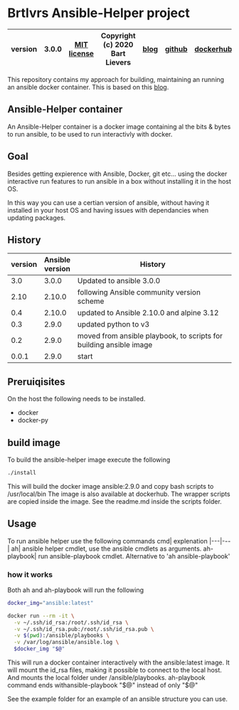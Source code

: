 # Brtlvrs Ansible-Helper project

|version| 3.0.0 | [MIT license](LICENSE)|Copyright (c) 2020 Bart Lievers|[blog](https://vblog.bartlievers.nl)|[github](https://github.com/brtlvrs/)|[dockerhub](https://hub.docker.com/u/brtlvrs)|
|---|---|---|---|---|---|---|

This repository contains my approach for building, maintaining an running an ansible docker container.
This is based on this [blog](https://ruleoftech.com/2017/dockerizing-all-the-things-running-ansible-inside-docker-container).

## Ansible-Helper container

An Ansible-Helper container is a docker image containing al the bits & bytes to run ansible, to be used to run interactivly with docker.

## Goal

Besides getting expierence with Ansible, Docker, git etc...  using the docker interactive run features to run ansible in a box without installing it in the host OS.

In this way you can use a certian version of ansible, without having it installed in your host OS and having issues with dependancies when updating packages.

## History


|version|Ansible<br>version|History|
|---|---|---|
|3.0|3.0.0| Updated to ansible 3.0.0
|2.10|2.10.0| following Ansible community version scheme
|0.4|2.10.0| updated to Ansible 2.10.0 and alpine 3.12
|0.3|2.9.0| updated python to v3
|0.2|2.9.0|moved from ansible playbook, to scripts for building ansible image
|0.0.1|2.9.0|start


## Preruiqisites

On the host the following needs to be installed.

- docker
- docker-py

## build image

To build the ansible-helper image execute the following

```bash
./install
```

This will build the docker image ansible:2.9.0 and copy bash scripts to /usr/local/bin
The image is also available at dockerhub.
The wrapper scripts are copied inside the image. See the readme.md inside the scripts folder.

## Usage

To run ansible helper use the following commands
cmd| explenation
|---|---|
ah| ansible helper cmdlet, use the ansible cmdlets as arguments.
ah-playbook| run ansible-playbook cmdlet. Alternative to 'ah ansible-playbook'

### how it works

Both ah and ah-playbook will run the following

```bash
docker_img="ansible:latest"

docker run --rm -it \
  -v ~/.ssh/id_rsa:/root/.ssh/id_rsa \
  -v ~/.ssh/id_rsa.pub:/root/.ssh/id_rsa.pub \
  -v $(pwd):/ansible/playbooks \
  -v /var/log/ansible/ansible.log \
  $docker_img "$@"
```

This will run a docker container interactively with the ansible:latest image. It will mount the id_rsa files, making it possible to connect to the local host. And mounts the local folder under /ansible/playbooks.
ah-playbook command ends withansible-playbook "$@" instead of only "$@"

See the example folder for an example of an ansible structure you can use.

